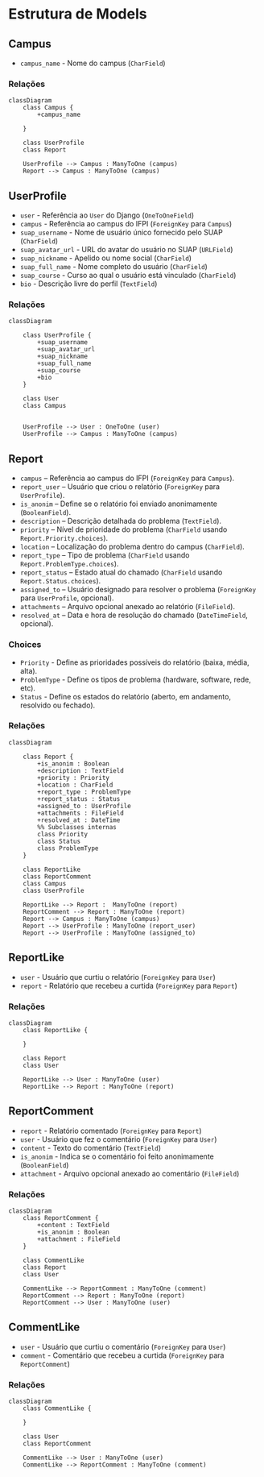 # Estrutura de Models

## Campus

- `campus_name` - Nome do campus (`CharField`)
### Relações
```mermaid
classDiagram
    class Campus {
		+campus_name
		
    }
    
    class UserProfile
    class Report

    UserProfile --> Campus : ManyToOne (campus)
    Report --> Campus : ManyToOne (campus)
```

## UserProfile

- `user` - Referência ao `User` do Django (`OneToOneField`)
- `campus` - Referência ao campus do IFPI (`ForeignKey` para `Campus`)
- `suap_username` - Nome de usuário único fornecido pelo SUAP (`CharField`)
- `suap_avatar_url` - URL do avatar do usuário no SUAP (`URLField`)
- `suap_nickname` - Apelido ou nome social (`CharField`)
- `suap_full_name` - Nome completo do usuário (`CharField`)
- `suap_course` - Curso ao qual o usuário está vinculado (`CharField`)
- `bio` - Descrição livre do perfil (`TextField`)
### Relações

```mermaid
classDiagram

    class UserProfile {
		+suap_username
		+suap_avatar_url
		+suap_nickname
		+suap_full_name
		+suap_course
		+bio
    }
    
    class User
	class Campus


    UserProfile --> User : OneToOne (user)
    UserProfile --> Campus : ManyToOne (campus)
```



## Report

- `campus` – Referência ao campus do IFPI (`ForeignKey` para `Campus`).
- `report_user` – Usuário que criou o relatório (`ForeignKey` para `UserProfile`).
- `is_anonim` – Define se o relatório foi enviado anonimamente (`BooleanField`).
- `description` – Descrição detalhada do problema (`TextField`).
- `priority` – Nível de prioridade do problema (`CharField` usando `Report.Priority.choices`).
- `location` – Localização do problema dentro do campus (`CharField`).
- `report_type` – Tipo de problema (`CharField` usando `Report.ProblemType.choices`).
- `report_status` – Estado atual do chamado (`CharField` usando `Report.Status.choices`).
- `assigned_to` – Usuário designado para resolver o problema (`ForeignKey` para `UserProfile`, opcional).
- `attachments` – Arquivo opcional anexado ao relatório (`FileField`).
- `resolved_at` – Data e hora de resolução do chamado (`DateTimeField`, opcional).

### Choices
- `Priority` - Define as prioridades possíveis do relatório (baixa, média, alta).
- `ProblemType` - Define os tipos de problema (hardware, software, rede, etc).
- `Status` - Define os estados do relatório (aberto, em andamento, resolvido ou fechado).
### Relações

```mermaid
classDiagram
	
    class Report {
        +is_anonim : Boolean
        +description : TextField
        +priority : Priority
        +location : CharField
        +report_type : ProblemType
        +report_status : Status
        +assigned_to : UserProfile
        +attachments : FileField
        +resolved_at : DateTime
        %% Subclasses internas
        class Priority
        class Status
        class ProblemType
    }
    
    class ReportLike 
    class ReportComment
    class Campus
	class UserProfile

    ReportLike --> Report :  ManyToOne (report)
    ReportComment --> Report : ManyToOne (report)
    Report --> Campus : ManyToOne (campus)
    Report --> UserProfile : ManyToOne (report_user)
    Report --> UserProfile : ManyToOne (assigned_to)
```



## ReportLike

- `user` - Usuário que curtiu o relatório (`ForeignKey` para `User`)
- `report` - Relatório que recebeu a curtida (`ForeignKey` para `Report`)
### Relações
```mermaid
classDiagram
    class ReportLike {

    }

    class Report
    class User

	ReportLike --> User : ManyToOne (user)
    ReportLike --> Report : ManyToOne (report)
```
## ReportComment

- `report` - Relatório comentado (`ForeignKey` para `Report`)
- `user` - Usuário que fez o comentário (`ForeignKey` para `User`)
- `content` - Texto do comentário (`TextField`)
- `is_anonim` - Indica se o comentário foi feito anonimamente (`BooleanField`)
- `attachment` - Arquivo opcional anexado ao comentário (`FileField`)
### Relações

```mermaid
classDiagram
    class ReportComment {
        +content : TextField
        +is_anonim : Boolean
        +attachment : FileField
    }

	class CommentLike
    class Report
    class User

    CommentLike --> ReportComment : ManyToOne (comment)
    ReportComment --> Report : ManyToOne (report)
    ReportComment --> User : ManyToOne (user)
```


## CommentLike

- `user` - Usuário que curtiu o comentário (`ForeignKey` para `User`)
- `comment` - Comentário que recebeu a curtida (`ForeignKey` para `ReportComment`)
### Relações

```mermaid
classDiagram
    class CommentLike {

    }

    class User
    class ReportComment

	CommentLike --> User : ManyToOne (user)
    CommentLike --> ReportComment : ManyToOne (comment)
```
